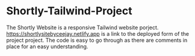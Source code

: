 # Shortly-Tailwind-Project
The Shortly Website is a responsive Tailwind website porject.
https://shortlysitebyceejay.netlify.app is a link to the deployed form of the project project.
The code is easy to go through as there are comments in place for an easy understanding.
